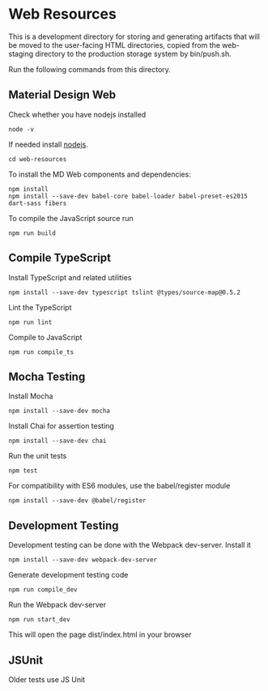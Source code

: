 # Web Resources
This is a development directory for storing and generating artifacts that will
be moved to the user-facing HTML directories, copied from the web-staging
directory to the production storage system by bin/push.sh.

Run the following commands from this directory.

## Material Design Web
Check whether you have nodejs installed
```
node -v
```

If needed install [nodejs](https://nodejs.org/en/).

```
cd web-resources
```

To install the MD Web components and dependencies:
```
npm install
npm install --save-dev babel-core babel-loader babel-preset-es2015 dart-sass fibers
```

To compile the JavaScript source run 
```
npm run build
```

## Compile TypeScript
Install TypeScript and related utilities
```
npm install --save-dev typescript tslint @types/source-map@0.5.2
```

Lint the TypeScript
```
npm run lint
```

Compile to JavaScript
```
npm run compile_ts
```

## Mocha Testing
Install Mocha
```
npm install --save-dev mocha
```

Install Chai for assertion testing
```
npm install --save-dev chai
```

Run the unit tests
```
npm test
```

For compatibility with ES6 modules, use the babel/register module
```
npm install --save-dev @babel/register
```

## Development Testing
Development testing can be done with the Webpack dev-server. Install it
```
npm install --save-dev webpack-dev-server
```

Generate development testing code
```
npm run compile_dev
```

Run the Webpack dev-server
```
npm run start_dev
```

This will open the page dist/index.html in your browser

## JSUnit
Older tests use JS Unit